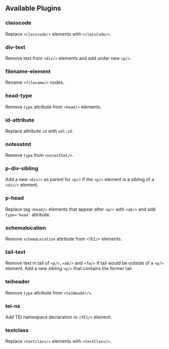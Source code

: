 ## Available Plugins
### classcode
Replace ```<classcode/>``` elements with ```<classCode/>```.

### div-text
Remove text from ```<div/>``` elements and add under new ```<p/>```.

### filename-element
Rename ```<filename/>``` nodes.

### head-type
Remove ```type``` attribute from ```<head/>``` elements.

### id-attribute
Replace attribute ```id``` with ```xml:id```.

### notesstmt
Remove ```type``` from ```<notesStmt/>```.

### p-div-sibling
Add a new ```<div/>``` as parent for ```<p/>``` if the  ```<p/>``` element is a sibling of a ```<div/>``` element.

### p-head
Replace tag ```<head/>``` elements that appear after ```<p/>``` with ```<ab/>``` and add ```type='head'``` attribute.

### schemalocation
Remove ```schemaLocation``` attribute from ```<TEI/>``` elements.

### tail-text
Remove text in tail of ```<p/>```, ```<ab/>``` and ```<fw/>``` if tail would be outside of a ```<p/>``` element. Add a new sibling ```<p/>``` that contains the former tail.

### teiheader
Remove ```type``` attribute from ```<teiHeader/>```.

### tei-ns
Add TEI namespace declaration to ```<TEI/>``` element.

### textclass
Replace ```<textclass/>``` elements with ```<textClass/>```.
